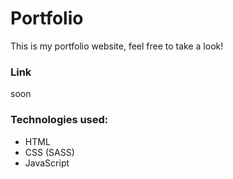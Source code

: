 # Portfolio

This is my portfolio website, feel free to take a look!

### Link

soon

### Technologies used:

- HTML
- CSS (SASS)
- JavaScript
